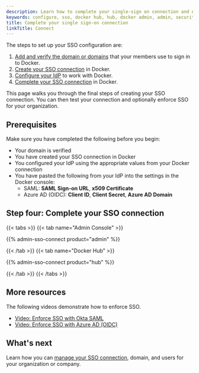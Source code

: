 ```yaml
---
description: Learn how to complete your single-sign on connection and next steps for enabling SSO.
keywords: configure, sso, docker hub, hub, docker admin, admin, security
title: Complete your single sign-on connection
linkTitle: Connect
---
```


The steps to set up your SSO configuration are:

1. [Add and verify the domain or domains](/security/for-admins/single-sign-on/configure#step-one-add-and-verify-your-domain) that your members use to sign in to Docker.
2. [Create your SSO connection](/security/for-admins/single-sign-on/configure#step-two-create-an-sso-connection-in-docker) in Docker.
3. [Configure your IdP](/security/for-admins/single-sign-on/configure/configure-idp#step-three-configure-your-idp-to-work-with-docker) to work with Docker.
4. [Complete your SSO connection](#step-four-complete-your-sso-connection) in Docker.

This page walks you through the final steps of creating your SSO connection. You can then test your connection and optionally enforce SSO for your organization.

## Prerequisites

Make sure you have completed the following before you begin:

- Your domain is verified
- You have created your SSO connection in Docker
- You configured your IdP using the appropriate values from your Docker connection
- You have pasted the following from your IdP into the settings in the Docker console:
    - SAML: **SAML Sign-on URL**, **x509 Certificate**
    - Azure AD (OIDC): **Client ID**, **Client Secret**, **Azure AD Domain**

## Step four: Complete your SSO connection

{{< tabs >}}
{{< tab name="Admin Console" >}}

{{% admin-sso-connect product="admin" %}}

{{< /tab >}}
{{< tab name="Docker Hub" >}}

{{% admin-sso-connect product="hub" %}}

{{< /tab >}}
{{< /tabs >}}

## More resources

The following videos demonstrate how to enforce SSO.

- [Video: Enforce SSO with Okta SAML](https://youtu.be/c56YECO4YP4?feature=shared&t=1072)
- [Video: Enforce SSO with Azure AD (OIDC)](https://youtu.be/bGquA8qR9jU?feature=shared&t=1087)


## What's next

Learn how you can [manage your SSO connection](../single-sign-on/manage.md), domain, and users for your organization or company.
